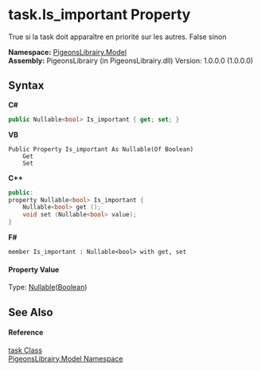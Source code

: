 # task.Is_important Property 
 

True si la task doit apparaître en priorité sur les autres. False sinon

**Namespace:**&nbsp;<a href="740f9e4a-e251-715e-60bf-e906871d97b4">PigeonsLibrairy.Model</a><br />**Assembly:**&nbsp;PigeonsLibrairy (in PigeonsLibrairy.dll) Version: 1.0.0.0 (1.0.0.0)

## Syntax

**C#**<br />
``` C#
public Nullable<bool> Is_important { get; set; }
```

**VB**<br />
``` VB
Public Property Is_important As Nullable(Of Boolean)
	Get
	Set
```

**C++**<br />
``` C++
public:
property Nullable<bool> Is_important {
	Nullable<bool> get ();
	void set (Nullable<bool> value);
}
```

**F#**<br />
``` F#
member Is_important : Nullable<bool> with get, set

```


#### Property Value
Type: <a href="http://msdn2.microsoft.com/en-us/library/b3h38hb0" target="_blank">Nullable</a>(<a href="http://msdn2.microsoft.com/en-us/library/a28wyd50" target="_blank">Boolean</a>)

## See Also


#### Reference
<a href="ed7fd571-3ebd-bb10-4923-b1c31d5523f3">task Class</a><br /><a href="740f9e4a-e251-715e-60bf-e906871d97b4">PigeonsLibrairy.Model Namespace</a><br />
